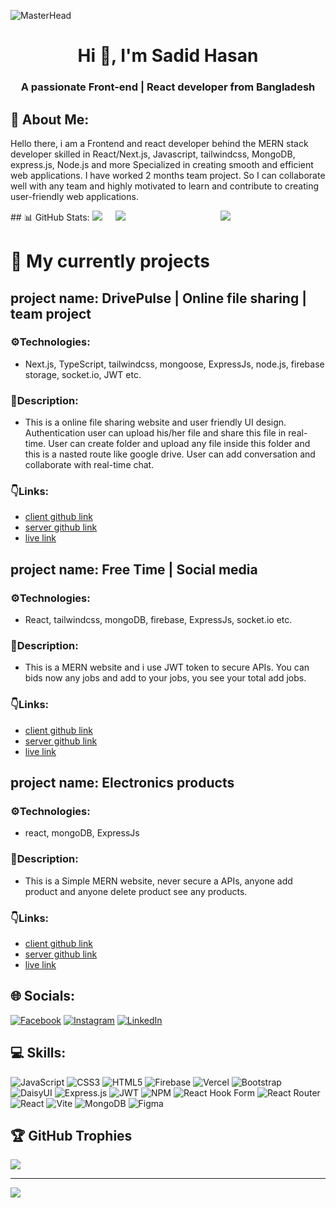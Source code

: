 
![MasterHead](https://i.ibb.co/RNnbN34/Neon-Modern-Futuristic-Simple-Gaming-You-Tube-Banner.png...)
    <h1 align="center">Hi 👋, I'm Sadid Hasan</h1>
<h3 align="center">A passionate Front-end | React developer from Bangladesh</h3>


## 💫 About Me:
Hello there, i am a Frontend and react developer behind the MERN stack developer skilled in React/Next.js, Javascript, tailwindcss,  MongoDB, express.js, Node.js and more Specialized in creating smooth and efficient web applications. I have worked 2 months team project. So I can collaborate well with any team and highly motivated to learn and contribute to creating user-friendly web applications.

<div style="display: flex; justify-content: center;">
    <div style="flex: 1;">
        ## 📊 GitHub Stats:
        <img src="https://github-readme-stats.vercel.app/api?username=sadid56&theme=radical&hide_border=false&include_all_commits=true&count_private=false" />
    </div>
    <div style="flex: 1;">
        <img src="https://github-readme-streak-stats.herokuapp.com/?user=sadid56&theme=radical&hide_border=false" /><br/>
    </div>
    <div style="flex: 1;">
        <img src="https://github-readme-stats.vercel.app/api/top-langs/?username=sadid56&theme=radical&hide_border=false&include_all_commits=true&count_private=false&layout=compact" />
    </div>
</div>


# 🔭 My currently projects
## project name: DrivePulse | Online file sharing | team project

### ⚙️Technologies:
- Next.js, TypeScript, tailwindcss, mongoose, ExpressJs, node.js, firebase storage, socket.io, JWT etc. 

### 📝Description:
- This is a online file  sharing website and user friendly UI design. Authentication user can upload his/her file and share this file in real-time. User can create folder and upload any file inside this folder and this is a nasted route like google drive. User can add conversation and collaborate with real-time chat.

### 👇Links:
- [client github link](https://github.com/Binary-Masters/DrivePulse-Client)
- [server github link](https://github.com/Binary-Masters/DrivePulse-Server)
- [live link](https://drive-pulse-client.vercel.app/)

## project name: Free Time | Social media

### ⚙️Technologies:
- React, tailwindcss, mongoDB, firebase, ExpressJs, socket.io etc.   

### 📝Description:
- This is a MERN website and i use JWT token to secure APIs. You can bids now any jobs and add to your jobs, you see your total add jobs.

### 👇Links:
- [client github link](https://github.com/sadid56/worker_client_side)
- [server github link](https://github.com/sadid56/worker_server_side)
- [live link](https://assignment-11-96d26.web.app/)

## project name: Electronics products

### ⚙️Technologies:
- react, mongoDB, ExpressJs 

### 📝Description:
- This is a Simple MERN website, never secure a APIs, anyone add product and anyone delete product see any products.

### 👇Links:
- [client github link](https://github.com/sadid56/fitness-tracker_client_side)
- [server github link](https://github.com/sadid56/fitness-tracker_server_side)
- [live link](https://assignment-12-6812f.web.app/)


## 🌐 Socials:
[![Facebook](https://img.shields.io/badge/Facebook-%231877F2.svg?logo=Facebook&logoColor=white)](https://www.facebook.com/sadidhasan.hasan.5) [![Instagram](https://img.shields.io/badge/Instagram-%23E4405F.svg?logo=Instagram&logoColor=white)](https://www.instagram.com/sadidhasan56/) [![LinkedIn](https://img.shields.io/badge/LinkedIn-%230077B5.svg?logo=linkedin&logoColor=white)](https://www.linkedin.com/in/sadid-hasan-5b35a62a0/)  

## 💻 Skills:
![JavaScript](https://img.shields.io/badge/javascript-%23323330.svg?style=for-the-badge&logo=javascript&logoColor=%23F7DF1E) ![CSS3](https://img.shields.io/badge/css3-%231572B6.svg?style=for-the-badge&logo=css3&logoColor=white) ![HTML5](https://img.shields.io/badge/html5-%23E34F26.svg?style=for-the-badge&logo=html5&logoColor=white) ![Firebase](https://img.shields.io/badge/firebase-%23039BE5.svg?style=for-the-badge&logo=firebase) ![Vercel](https://img.shields.io/badge/vercel-%23000000.svg?style=for-the-badge&logo=vercel&logoColor=white) ![Bootstrap](https://img.shields.io/badge/bootstrap-%238511FA.svg?style=for-the-badge&logo=bootstrap&logoColor=white) ![DaisyUI](https://img.shields.io/badge/daisyui-5A0EF8?style=for-the-badge&logo=daisyui&logoColor=white) ![Express.js](https://img.shields.io/badge/express.js-%23404d59.svg?style=for-the-badge&logo=express&logoColor=%2361DAFB) ![JWT](https://img.shields.io/badge/JWT-black?style=for-the-badge&logo=JSON%20web%20tokens) ![NPM](https://img.shields.io/badge/NPM-%23CB3837.svg?style=for-the-badge&logo=npm&logoColor=white) ![React Hook Form](https://img.shields.io/badge/React%20Hook%20Form-%23EC5990.svg?style=for-the-badge&logo=reacthookform&logoColor=white) ![React Router](https://img.shields.io/badge/React_Router-CA4245?style=for-the-badge&logo=react-router&logoColor=white) ![React](https://img.shields.io/badge/react-%2320232a.svg?style=for-the-badge&logo=react&logoColor=%2361DAFB) ![Vite](https://img.shields.io/badge/vite-%23646CFF.svg?style=for-the-badge&logo=vite&logoColor=white) ![MongoDB](https://img.shields.io/badge/MongoDB-%234ea94b.svg?style=for-the-badge&logo=mongodb&logoColor=white) ![Figma](https://img.shields.io/badge/figma-%23F24E1E.svg?style=for-the-badge&logo=figma&logoColor=white)

## 🏆 GitHub Trophies
![](https://github-profile-trophy.vercel.app/?username=sadid56&theme=radical&no-frame=false&no-bg=true&margin-w=4)

---
[![](https://visitcount.itsvg.in/api?id=sadid56&icon=0&color=0)](https://visitcount.itsvg.in)

<!-- Proudly created with GPRM ( https://gprm.itsvg.in ) -->
